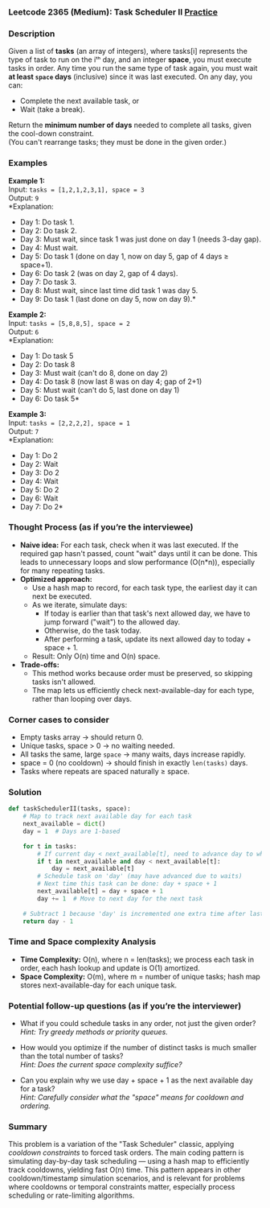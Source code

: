 ### Leetcode 2365 (Medium): Task Scheduler II [Practice](https://leetcode.com/problems/task-scheduler-ii)

### Description  
Given a list of **tasks** (an array of integers), where tasks[i] represents the type of task to run on the iᵗʰ day, and an integer **space**, you must execute tasks in order. Any time you run the same type of task again, you must wait **at least `space` days** (inclusive) since it was last executed. On any day, you can:
- Complete the next available task, or
- Wait (take a break).

Return the **minimum number of days** needed to complete all tasks, given the cool-down constraint.  
(You can't rearrange tasks; they must be done in the given order.)

### Examples  

**Example 1:**  
Input: `tasks = [1,2,1,2,3,1], space = 3`  
Output: `9`  
*Explanation:  
- Day 1: Do task 1.  
- Day 2: Do task 2.  
- Day 3: Must wait, since task 1 was just done on day 1 (needs 3-day gap).  
- Day 4: Must wait.  
- Day 5: Do task 1 (done on day 1, now on day 5, gap of 4 days ≥ space+1).  
- Day 6: Do task 2 (was on day 2, gap of 4 days).  
- Day 7: Do task 3.  
- Day 8: Must wait, since last time did task 1 was day 5.  
- Day 9: Do task 1 (last done on day 5, now on day 9).*

**Example 2:**  
Input: `tasks = [5,8,8,5], space = 2`  
Output: `6`  
*Explanation:  
- Day 1: Do task 5  
- Day 2: Do task 8  
- Day 3: Must wait (can't do 8, done on day 2)  
- Day 4: Do task 8 (now last 8 was on day 4; gap of 2+1)  
- Day 5: Must wait (can't do 5, last done on day 1)  
- Day 6: Do task 5*

**Example 3:**  
Input: `tasks = [2,2,2,2], space = 1`  
Output: `7`  
*Explanation:  
- Day 1: Do 2  
- Day 2: Wait  
- Day 3: Do 2  
- Day 4: Wait  
- Day 5: Do 2  
- Day 6: Wait  
- Day 7: Do 2*

### Thought Process (as if you’re the interviewee)  
- **Naive idea:** For each task, check when it was last executed. If the required gap hasn't passed, count "wait" days until it can be done. This leads to unnecessary loops and slow performance (O(n\*n)), especially for many repeating tasks.
- **Optimized approach:**  
  - Use a hash map to record, for each task type, the earliest day it can next be executed.
  - As we iterate, simulate days:
    - If today is earlier than that task's next allowed day, we have to jump forward ("wait") to the allowed day.
    - Otherwise, do the task today.
    - After performing a task, update its next allowed day to today + space + 1.
  - Result: Only O(n) time and O(n) space.
- **Trade-offs:**  
  - This method works because order must be preserved, so skipping tasks isn't allowed.  
  - The map lets us efficiently check next-available-day for each type, rather than looping over days.

### Corner cases to consider  
- Empty tasks array → should return 0.
- Unique tasks, space > 0 → no waiting needed.
- All tasks the same, large `space` → many waits, days increase rapidly.
- space = 0 (no cooldown) → should finish in exactly `len(tasks)` days.
- Tasks where repeats are spaced naturally ≥ space.

### Solution

```python
def taskSchedulerII(tasks, space):
    # Map to track next available day for each task
    next_available = dict()
    day = 1  # Days are 1-based
    
    for t in tasks:
        # If current day < next_available[t], need to advance day to when we can do t
        if t in next_available and day < next_available[t]:
            day = next_available[t]
        # Schedule task on 'day' (may have advanced due to waits)
        # Next time this task can be done: day + space + 1
        next_available[t] = day + space + 1
        day += 1  # Move to next day for the next task
    
    # Subtract 1 because 'day' is incremented one extra time after last scheduled
    return day - 1
```

### Time and Space complexity Analysis  

- **Time Complexity:** O(n), where n = len(tasks); we process each task in order, each hash lookup and update is O(1) amortized.
- **Space Complexity:** O(m), where m = number of unique tasks; hash map stores next-available-day for each unique task.

### Potential follow-up questions (as if you’re the interviewer)  

- What if you could schedule tasks in any order, not just the given order?  
  *Hint: Try greedy methods or priority queues.*

- How would you optimize if the number of distinct tasks is much smaller than the total number of tasks?  
  *Hint: Does the current space complexity suffice?*

- Can you explain why we use day + space + 1 as the next available day for a task?  
  *Hint: Carefully consider what the "space" means for cooldown and ordering.*

### Summary
This problem is a variation of the "Task Scheduler" classic, applying *cooldown constraints* to forced task orders. The main coding pattern is simulating day-by-day task scheduling — using a hash map to efficiently track cooldowns, yielding fast O(n) time. This pattern appears in other cooldown/timestamp simulation scenarios, and is relevant for problems where cooldowns or temporal constraints matter, especially process scheduling or rate-limiting algorithms.